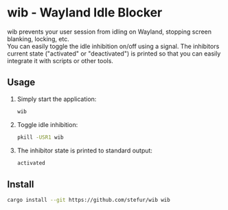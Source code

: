 # wib - Wayland Idle Blocker

wib prevents your user session from idling on Wayland, stopping screen blanking, locking, etc.  
You can easily toggle the idle inhibition on/off using a signal. The inhibitors current state ("activated" or "deactivated") is printed so that you can easily integrate it with scripts or other tools.

## Usage

1. Simply start the application:
    ```bash
    wib
    ```
2. Toggle idle inhibition:
    ```bash
    pkill -USR1 wib
    ```
3. The inhibitor state is printed to standard output:
    ```bash
    activated
    ```

## Install
```bash
cargo install --git https://github.com/stefur/wib wib
```